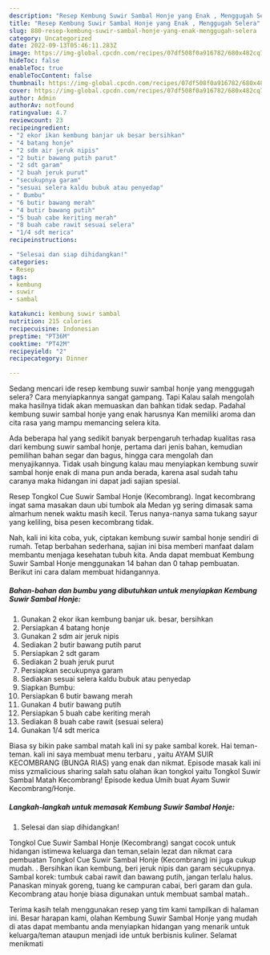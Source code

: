 ```yaml
---
description: "Resep Kembung Suwir Sambal Honje yang Enak , Menggugah Selera"
title: "Resep Kembung Suwir Sambal Honje yang Enak , Menggugah Selera"
slug: 880-resep-kembung-suwir-sambal-honje-yang-enak-menggugah-selera
category: Uncategorized
date: 2022-09-13T05:46:11.283Z
image: https://img-global.cpcdn.com/recipes/07df508f0a916782/680x482cq70/kembung-suwir-sambal-honje-foto-resep-utama.jpg
hideToc: false
enableToc: true
enableTocContent: false
thumbnail: https://img-global.cpcdn.com/recipes/07df508f0a916782/680x482cq70/kembung-suwir-sambal-honje-foto-resep-utama.jpg
cover: https://img-global.cpcdn.com/recipes/07df508f0a916782/680x482cq70/kembung-suwir-sambal-honje-foto-resep-utama.jpg
author: Admin
authorAv: notfound
ratingvalue: 4.7
reviewcount: 23
recipeingredient:
- "2 ekor ikan kembung banjar uk besar bersihkan"
- "4 batang honje"
- "2 sdm air jeruk nipis"
- "2 butir bawang putih parut"
- "2 sdt garam"
- "2 buah jeruk purut"
- "secukupnya garam"
- "sesuai selera kaldu bubuk atau penyedap"
- " Bumbu"
- "6 butir bawang merah"
- "4 butir bawang putih"
- "5 buah cabe keriting merah"
- "8 buah cabe rawit sesuai selera"
- "1/4 sdt merica"
recipeinstructions:

- "Selesai dan siap dihidangkan!"
categories:
- Resep
tags:
- kembung
- suwir
- sambal

katakunci: kembung suwir sambal 
nutrition: 215 calories
recipecuisine: Indonesian
preptime: "PT36M"
cooktime: "PT42M"
recipeyield: "2"
recipecategory: Dinner

---
```



Sedang mencari ide resep kembung suwir sambal honje yang menggugah selera? Cara menyiapkannya sangat gampang. Tapi Kalau salah mengolah maka hasilnya tidak akan memuaskan dan bahkan tidak sedap. Padahal kembung suwir sambal honje yang enak harusnya Kan memiliki aroma dan cita rasa yang mampu memancing selera kita.


Ada beberapa hal yang sedikit banyak berpengaruh terhadap kualitas rasa dari kembung suwir sambal honje, pertama dari jenis bahan, kemudian pemilihan bahan segar dan bagus, hingga cara mengolah dan menyajikannya. Tidak usah bingung kalau mau menyiapkan kembung suwir sambal honje enak di mana pun anda berada, karena asal sudah tahu caranya maka hidangan ini dapat jadi sajian spesial.

Resep Tongkol Cue Suwir Sambal Honje (Kecombrang). Ingat kecombrang ingat sama masakan daun ubi tumbok ala Medan yg sering dimasak sama almarhum nenek waktu masih kecil. Terus nanya-nanya sama tukang sayur yang keliling, bisa pesen kecombrang tidak.


Nah, kali ini kita coba, yuk, ciptakan kembung suwir sambal honje sendiri di rumah. Tetap berbahan sederhana, sajian ini bisa memberi manfaat dalam membantu menjaga kesehatan tubuh kita. Anda dapat membuat Kembung Suwir Sambal Honje menggunakan 14 bahan dan 0 tahap pembuatan. Berikut ini cara dalam membuat hidangannya.

<!--inarticleads1-->

##### Bahan-bahan dan bumbu yang dibutuhkan untuk menyiapkan Kembung Suwir Sambal Honje:

1. Gunakan 2 ekor ikan kembung banjar uk. besar, bersihkan
1. Persiapkan 4 batang honje
1. Gunakan 2 sdm air jeruk nipis
1. Sediakan 2 butir bawang putih parut
1. Persiapkan 2 sdt garam
1. Sediakan 2 buah jeruk purut
1. Persiapkan secukupnya garam
1. Sediakan sesuai selera kaldu bubuk atau penyedap
1. Siapkan  Bumbu:
1. Persiapkan 6 butir bawang merah
1. Gunakan 4 butir bawang putih
1. Persiapkan 5 buah cabe keriting merah
1. Sediakan 8 buah cabe rawit (sesuai selera)
1. Gunakan 1/4 sdt merica


Biasa sy bikin pake sambal matah kali ini sy pake sambal korek. Hai teman-teman. kali ini saya membuat menu terbaru , yaitu AYAM SUIR KECOMBRANG (BUNGA RIAS) yang enak dan nikmat. Episode masak kali ini miss yzmalicious sharing salah satu olahan ikan tongkol yaitu Tongkol Suwir Sambal Matah Kecombrang! Episode kedua Umih buat Ayam Suwir Kecombrang/Honje. 

<!--inarticleads2-->

##### Langkah-langkah untuk memasak Kembung Suwir Sambal Honje:


1. Selesai dan siap dihidangkan!

Tongkol Cue Suwir Sambal Honje (Kecombrang) sangat cocok untuk hidangan istimewa keluarga dan teman,selain lezat dan nikmat cara pembuatan Tongkol Cue Suwir Sambal Honje (Kecombrang) ini juga cukup mudah. . Bersihkan ikan kembung, beri jeruk nipis dan garam secukupnya⁣⁣. Sambal korek: tumbuk cabai rawit dan bawang putih, jangan terlalu halus⁣. Panaskan minyak goreng, tuang ke campuran cabai, beri garam dan gula. Kecombrang atau honje biasa digunakan untuk membuat sambal matah.. 

Terima kasih telah menggunakan resep yang tim kami tampilkan di halaman ini. Besar harapan kami, olahan Kembung Suwir Sambal Honje yang mudah di atas dapat membantu anda menyiapkan hidangan yang menarik untuk keluarga/teman ataupun menjadi ide untuk berbisnis kuliner. Selamat menikmati
